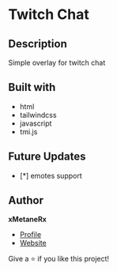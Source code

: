 # Twitch Chat

## Description
Simple overlay for twitch chat

## Built with
* html
* tailwindcss
* javascript
* tmi.js

## Future Updates
- [*] emotes support

## Author
**xMetaneRx**
- [Profile](https://github.com/xMetaneRx "xMetaneRx")
- [Website](https://xmetanerx.netlify.app "Portfolio")

Give a ⭐️ if you like this project!

